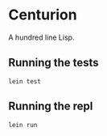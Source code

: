 # Centurion
A hundred line Lisp.

## Running the tests

    lein test

## Running the repl

    lein run
